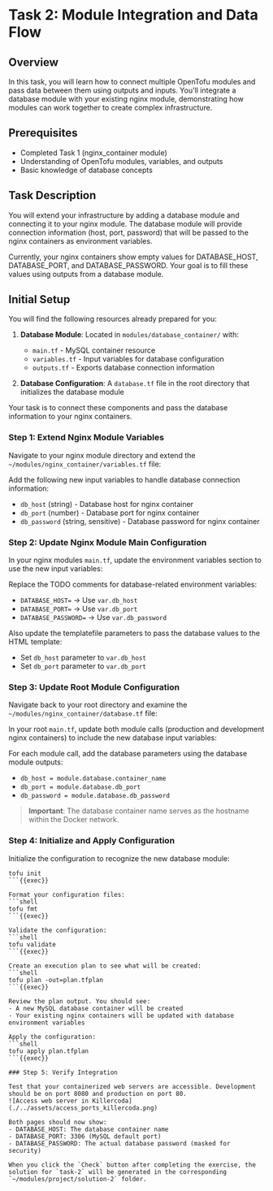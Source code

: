 # Task 2: Module Integration and Data Flow

## Overview
In this task, you will learn how to connect multiple OpenTofu modules and pass data between them using outputs and inputs. You'll integrate a database module with your existing nginx module, demonstrating how modules can work together to create complex infrastructure.

## Prerequisites
- Completed Task 1 (nginx_container module)
- Understanding of OpenTofu modules, variables, and outputs
- Basic knowledge of database concepts

## Task Description

You will extend your infrastructure by adding a database module and connecting it to your nginx module. The database module will provide connection information (host, port, password) that will be passed to the nginx containers as environment variables.

Currently, your nginx containers show empty values for DATABASE_HOST, DATABASE_PORT, and DATABASE_PASSWORD. Your goal is to fill these values using outputs from a database module.

## Initial Setup

You will find the following resources already prepared for you:

1. **Database Module**: Located in `modules/database_container/` with:
   - `main.tf` - MySQL container resource
   - `variables.tf` - Input variables for database configuration
   - `outputs.tf` - Exports database connection information

2. **Database Configuration**: A `database.tf` file in the root directory that initializes the database module

Your task is to connect these components and pass the database information to your nginx containers.

### Step 1: Extend Nginx Module Variables

Navigate to your nginx module directory and extend the `~/modules/nginx_container/variables.tf` file:

Add the following new input variables to handle database connection information:

- `db_host` (string) - Database host for nginx container
- `db_port` (number) - Database port for nginx container  
- `db_password` (string, sensitive) - Database password for nginx container


### Step 2: Update Nginx Module Main Configuration

In your nginx modules `main.tf`, update the environment variables section to use the new input variables:

Replace the TODO comments for database-related environment variables:
- `DATABASE_HOST=` → Use `var.db_host`
- `DATABASE_PORT=` → Use `var.db_port`
- `DATABASE_PASSWORD=` → Use `var.db_password`

Also update the templatefile parameters to pass the database values to the HTML template:
- Set `db_host` parameter to `var.db_host`
- Set `db_port` parameter to `var.db_port`

### Step 3: Update Root Module Configuration

Navigate back to your root directory and examine the `~/modules/nginx_container/database.tf` file:

In your root `main.tf`, update both module calls (production and development nginx containers) to include the new database input variables:

For each module call, add the database parameters using the database module outputs:
- `db_host = module.database.container_name`
- `db_port = module.database.db_port`
- `db_password = module.database.db_password`

> **Important**: The database container name serves as the hostname within the Docker network.

### Step 4: Initialize and Apply Configuration

Initialize the configuration to recognize the new database module:
   ```shell
   tofu init
   ```{{exec}}

Format your configuration files:
   ```shell
   tofu fmt
   ```{{exec}}

Validate the configuration:
   ```shell
   tofu validate
   ```{{exec}}

Create an execution plan to see what will be created:
  ```shell  
  tofu plan -out=plan.tfplan
   ```{{exec}}

Review the plan output. You should see:
- A new MySQL database container will be created
- Your existing nginx containers will be updated with database environment variables

Apply the configuration:
   ```shell
   tofu apply plan.tfplan
   ```{{exec}}

### Step 5: Verify Integration

Test that your containerized web servers are accessible. Development should be on port 8080 and production on port 80.
![Access web server in Killercoda](./../assets/access_ports_killercoda.png)

Both pages should now show:
- DATABASE_HOST: The database container name
- DATABASE_PORT: 3306 (MySQL default port)
- DATABASE_PASSWORD: The actual database password (masked for security)

When you click the `Check` button after completing the exercise, the solution for `task-2` will be generated in the corresponding `~/modules/project/solution-2` folder.